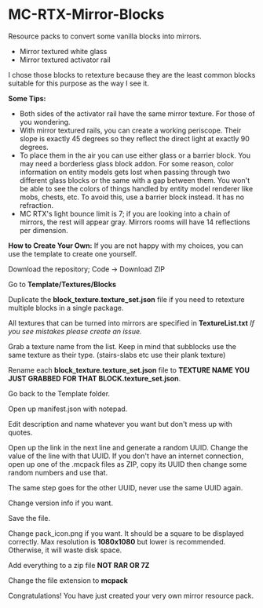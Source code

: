 # MC-RTX-Mirror-Blocks
Resource packs to convert some vanilla blocks into mirrors.

- Mirror textured white glass
- Mirror textured activator rail

I chose those blocks to retexture because they are the least common blocks suitable for this purpose as the way I see it.

**Some Tips:**
- Both sides of the activator rail have the same mirror texture. For those of you wondering.
- With mirror textured rails, you can create a working periscope. Their slope is exactly 45 degrees so they reflect the direct light at exactly 90 degrees.
- To place them in the air you can use either glass or a barrier block. You may need a borderless glass block addon. For some reason, color information on entity models gets lost when passing through two different glass blocks or the same with a gap between them. You won't be able to see the colors of things handled by entity model renderer like mobs, chests, etc. To avoid this, use a barrier block instead. It has no refraction.
- MC RTX's light bounce limit is 7; if you are looking into a chain of mirrors, the rest will appear gray. Mirrors rooms will have 14 reflections per dimension.

**How to Create Your Own:**
If you are not happy with my choices, you can use the template to create one yourself.

Download the repository; Code -> Download ZIP

Go to **Template/Textures/Blocks**

Duplicate the **block_texture.texture_set.json** file if you need to retexture multiple blocks in a single package.

All textures that can be turned into mirrors are specified in **TextureList.txt** _If you see mistakes please create an issue._

Grab a texture name from the list. Keep in mind that subblocks use the same texture as their type. (stairs-slabs etc use their plank texture)

Rename each **block_texture.texture_set.json** file to **TEXTURE NAME YOU JUST GRABBED FOR THAT BLOCK.texture_set.json**.

Go back to the Template folder.

Open up manifest.json with notepad.

Edit description and name whatever you want but don't mess up with quotes.

Open up the link in the next line and generate a random UUID. Change the value of the line with that UUID. If you don't have an internet connection, open up one of the .mcpack files as ZIP, copy its UUID then change some random numbers and use that.

The same step goes for the other UUID, never use the same UUID again.

Change version info if you want.

Save the file.

Change pack_icon.png if you want. It should be a square to be displayed correctly. Max resolution is **1080x1080** but lower is recommended. Otherwise, it will waste disk space.

Add everything to a zip file **NOT RAR OR 7Z**

Change the file extension to **mcpack**


Congratulations! You have just created your very own mirror resource pack.
